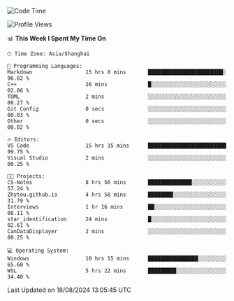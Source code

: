 <!--START_SECTION:waka-->
![Code Time](http://img.shields.io/badge/Code%20Time-1%2C908%20hrs%2053%20mins-blue)

![Profile Views](http://img.shields.io/badge/Profile%20Views-6-blue)

📊 **This Week I Spent My Time On** 

```text
🕑︎ Time Zone: Asia/Shanghai

💬 Programming Languages: 
Markdown                 15 hrs 8 mins       ████████████████████████░   96.82 % 
C++                      26 mins             █░░░░░░░░░░░░░░░░░░░░░░░░   02.86 % 
TOML                     2 mins              ░░░░░░░░░░░░░░░░░░░░░░░░░   00.27 % 
Git Config               0 secs              ░░░░░░░░░░░░░░░░░░░░░░░░░   00.03 % 
Other                    0 secs              ░░░░░░░░░░░░░░░░░░░░░░░░░   00.02 % 

🔥 Editors: 
VS Code                  15 hrs 35 mins      █████████████████████████   99.75 % 
Visual Studio            2 mins              ░░░░░░░░░░░░░░░░░░░░░░░░░   00.25 % 

🐱‍💻 Projects: 
CS-Notes                 8 hrs 56 mins       ██████████████░░░░░░░░░░░   57.24 % 
Zhytou.github.io         4 hrs 58 mins       ████████░░░░░░░░░░░░░░░░░   31.79 % 
Interviews               1 hr 16 mins        ██░░░░░░░░░░░░░░░░░░░░░░░   08.11 % 
star_identification      24 mins             █░░░░░░░░░░░░░░░░░░░░░░░░   02.61 % 
CanDataDisplayer         2 mins              ░░░░░░░░░░░░░░░░░░░░░░░░░   00.25 % 

💻 Operating System: 
Windows                  10 hrs 15 mins      ████████████████░░░░░░░░░   65.60 % 
WSL                      5 hrs 22 mins       █████████░░░░░░░░░░░░░░░░   34.40 % 
```


 Last Updated on 18/08/2024 13:05:45 UTC
<!--END_SECTION:waka-->